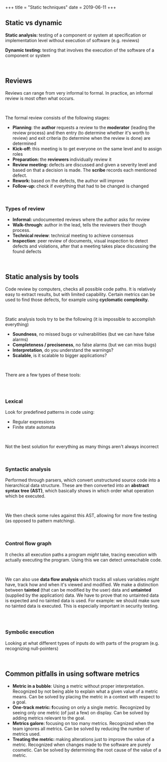 +++
title = "Static techniques"
date = 2019-06-11
+++
<h2 id="static-vs-dynamic">Static vs dynamic</h2><p><strong>Static analysis: </strong>testing of a component or system at specification or implementation level without execution of software (e.g. reviews)</p><p><strong>Dynamic testing: </strong>testing that involves the execution of the software of a component or system</p><p><br></p><h2 id="reviews">Reviews</h2><p>Reviews can range from very informal to formal. In practice, an informal review is most often what occurs.</p><p><br></p><p>The formal review consists of the following stages:</p><ul><li><strong>Planning</strong>: the <strong>author </strong>requests a review to the <strong>moderator</strong> (leading the review process) and then entry (to determine whether it's worth to review) and exit criteria (to determine when the review is done) are determined</li><li><strong>Kick-off: </strong>this meeting is to get everyone on the same level and to assign roles</li><li><strong>Preparation: </strong>the <strong>reviewers </strong>individually review it</li><li><strong>Review meeting: </strong>defects are discussed and given a severity level and based on that a decision is made. The <strong>scribe </strong>records each mentioned defect.</li><li><strong>Rework: </strong>based on the defects, the author will improve </li><li><strong>Follow-up: </strong>check if everything that had to be changed is changed</li></ul><p><br></p><h3 id="types-of-review">Types of review</h3><ul><li><strong>Informal: </strong>undocumented reviews where the author asks for review</li><li><strong>Walk-through</strong>: author in the lead, tells the reviewers their though process.</li><li><strong>Technical review</strong>: technical meeting to achieve consensus</li><li><strong>Inspection</strong>: peer review of documents, visual inspection to detect defects and violations, after that a meeting takes place discussing the found defects</li></ul><p><br></p><h2 id="static-analysis-by-tools">Static analysis by tools</h2><p>Code review by computers, checks all possible code paths. It is relatively easy to extract results, but with limited capability.  Certain metrics can be used to find those defects, for example using <strong>cyclomatic complexity. </strong></p><p><br></p><p>Static analysis tools try to be the following (it is impossible to accomplish everything)</p><ul><li><strong>Soundness</strong>, no missed bugs or vulnerabilities (but we can have false alarms)</li><li><strong>Completeness / preciseness</strong>, no false alarms (but we can miss bugs)</li><li><strong>Interpretation</strong>, do you understand the warnings?</li><li><strong>Scalable</strong>, is it scalable to bigger applications?</li></ul><p><br></p><p>There are a few types of these tools:</p><h3 id=""><br></h3><h3 id="lexical"><strong>Lexical</strong></h3><p>Look for predefined patterns in code using:</p><ul><li>Regular expressions</li><li>Finite state automata</li></ul><p><br></p><p>Not the best solution for everything as many things aren't always incorrect</p><p><br></p><h3 id="syntactic-analysis">Syntactic analysis</h3><p>Performed through parsers, which convert unstructured source code into a hierarchical data structure. These are then converted into an <strong>abstract syntax tree (AST)</strong>, which basically shows in which order what operation which be executed.</p><p><br></p><p>We then check some rules against this AST, allowing for more fine testing (as opposed to pattern matching).</p><p><br></p><h3 id="control-flow-graph">Control flow graph</h3><p>It checks all execution paths a program <em>might</em> take, tracing execution with actually executing the program. Using this we can detect unreachable code. </p><p><br></p><p>We can also use <strong>data flow analysis </strong>which tracks all values variables <em>might </em>have, track how and when it's viewed and modified. We make a distinction between <strong>tainted</strong> (that can be modified by the user) data and <strong>untainted</strong> (supplied by the application) data. We have to prove that no untainted data is expected and no tainted data is used. For example: we should make sure no tainted data is executed. This is especially important in security testing.</p><h3 id=""><br></h3><h3 id="symbolic-execution">Symbolic execution</h3><p>Looking at what different types of inputs do with parts of the program (e.g. recognizing null-pointers)</p><p><br></p><h2 id="common-pitfalls-in-using-software-metrics">Common pitfalls in using software metrics</h2><ul><li><strong>Metric in a bubble</strong>: Using a metric without proper interpretation. Recognized by not being able to explain what a given value of a metric means. Can be solved by placing the metric in a context with respect to a goal.</li><li><strong>One-track metric: f</strong>ocusing on only a single metric. Recognized by seeing only one metric (of just a few) on display. Can be solved by adding metrics relevant to the goal.</li><li><strong>Metrics galore: </strong>focusing on too many metrics. Recognized when the team ignores all metrics. Can be solved by reducing the number of metrics used.</li><li><strong>Treating the metric: </strong>making alterations just to improve the value of a metric. Recognized when changes made to the software are purely cosmetic. Can be solved by determining the root cause of the value of a metric.</li></ul>